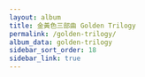 ```yaml
---
layout: album
title: 金黃色三部曲 Golden Trilogy
permalink: /golden-trilogy/
album_data: golden-trilogy
sidebar_sort_order: 18
sidebar_link: true
---
```


